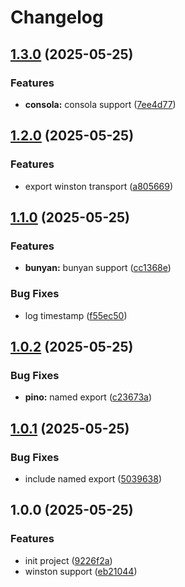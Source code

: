 # Changelog

## [1.3.0](https://github.com/marklai1998/datadog-logger-integrations/compare/v1.2.0...v1.3.0) (2025-05-25)


### Features

* **consola:** consola support ([7ee4d77](https://github.com/marklai1998/datadog-logger-integrations/commit/7ee4d772e9971b5de208334546b65312ca7df4be))

## [1.2.0](https://github.com/marklai1998/datadog-logger-integrations/compare/v1.1.0...v1.2.0) (2025-05-25)


### Features

* export winston transport ([a805669](https://github.com/marklai1998/datadog-logger-integrations/commit/a805669f3d45c08c9be9fa8b7ab7d56f49ed0ed1))

## [1.1.0](https://github.com/marklai1998/datadog-logger-integrations/compare/v1.0.2...v1.1.0) (2025-05-25)


### Features

* **bunyan:** bunyan support ([cc1368e](https://github.com/marklai1998/datadog-logger-integrations/commit/cc1368ef5a91e1ffb199a53d0a485d9521e76699))


### Bug Fixes

* log timestamp ([f55ec50](https://github.com/marklai1998/datadog-logger-integrations/commit/f55ec5099e58e70801ca8aee356163f1306f67f4))

## [1.0.2](https://github.com/marklai1998/datadog-logger-integrations/compare/v1.0.1...v1.0.2) (2025-05-25)


### Bug Fixes

* **pino:** named export ([c23673a](https://github.com/marklai1998/datadog-logger-integrations/commit/c23673a5fb73c6b7125c399ac2206eb0ace54835))

## [1.0.1](https://github.com/marklai1998/datadog-logger-integrations/compare/v1.0.0...v1.0.1) (2025-05-25)


### Bug Fixes

* include named export ([5039638](https://github.com/marklai1998/datadog-logger-integrations/commit/50396382175e24202f45c54a094bcd65d899bee6))

## 1.0.0 (2025-05-25)


### Features

* init project ([9226f2a](https://github.com/marklai1998/datadog-logger-integrations/commit/9226f2ad1ad2813d6f1351bb401463d072a1a31e))
* winston support ([eb21044](https://github.com/marklai1998/datadog-logger-integrations/commit/eb21044ac871e2c47cb1ada4f7226e7ed9503cfd))
